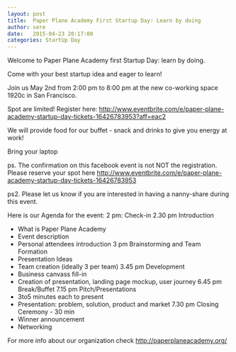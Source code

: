 ```yaml
---
layout: post
title:  Paper Plane Academy First Startup Day: Learn by doing
author: sere
date:   2015-04-23 20:17:00
categories: StartUp Day
---
```


Welcome to Paper Plane Academy first Startup Day: learn by doing. 

Come with your best startup idea and eager to learn! 

Join us May 2nd from 2:00 pm to 8:00 pm at the new co-working space 1920c in San Francisco.

Spot are limited! Register here: 
http://www.eventbrite.com/e/paper-plane-academy-startup-day-tickets-16426783953?aff=eac2

We will provide food for our buffet - snack and drinks to give you energy at work!

Bring your laptop 

ps. The confirmation on this facebook event is not NOT the registration. Please reserve your spot here http://www.eventbrite.com/e/paper-plane-academy-startup-day-tickets-16426783953

ps2. Please let us know if you are interested in having a nanny-share during this event.

Here is our Agenda for the event:
2 pm: Check-in 
2.30 pm Introduction 
- What is Paper Plane Academy
- Event description 
- Personal attendees introduction 
3 pm Brainstorming and Team Formation 
- Presentation Ideas
- Team creation (ideally 3 per team)
3.45 pm Development 
- Business canvass fill-in 
- Creation of presentation, landing page mockup, user journey
6.45 pm Break/Buffet 
7.15 pm Pitch/Presentations 
- 3to5 minutes each to present
- Presentation: problem, solution, product and market
7.30 pm Closing Ceremony - 30 min
- Winner announcement
- Networking


For more info about our organization check http://paperplaneacademy.org/
